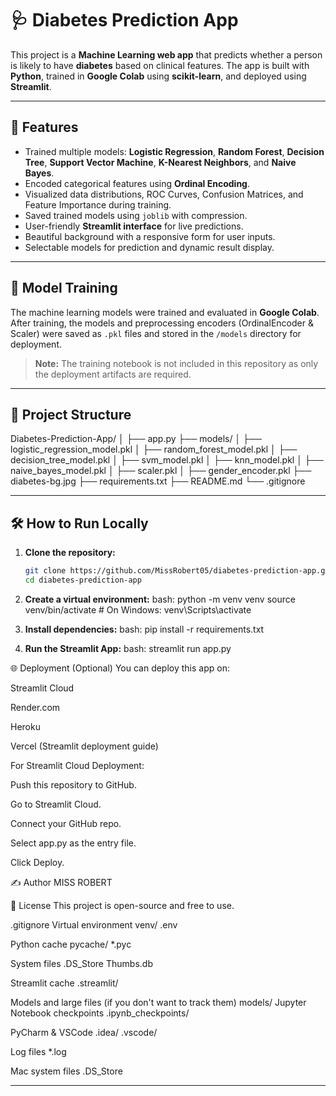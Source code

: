 # 🩺 Diabetes Prediction App

This project is a **Machine Learning web app** that predicts whether a person is likely to have **diabetes** based on clinical features. The app is built with **Python**, trained in **Google Colab** using **scikit-learn**, and deployed using **Streamlit**.

---


## 🚀 Features
- Trained multiple models: **Logistic Regression**, **Random Forest**, **Decision Tree**, **Support Vector Machine**, **K-Nearest Neighbors**, and **Naive Bayes**.
- Encoded categorical features using **Ordinal Encoding**.
- Visualized data distributions, ROC Curves, Confusion Matrices, and Feature Importance during training.
- Saved trained models using `joblib` with compression.
- User-friendly **Streamlit interface** for live predictions.
- Beautiful background with a responsive form for user inputs.
- Selectable models for prediction and dynamic result display.

---


## 📓 Model Training
The machine learning models were trained and evaluated in **Google Colab**. After training, the models and preprocessing encoders (OrdinalEncoder & Scaler) were saved as `.pkl` files and stored in the `/models` directory for deployment.  
> **Note:** The training notebook is not included in this repository as only the deployment artifacts are required.

---


## 📂 Project Structure
Diabetes-Prediction-App/
│
├── app.py
├── models/
│ ├── logistic_regression_model.pkl
│ ├── random_forest_model.pkl
│ ├── decision_tree_model.pkl
│ ├── svm_model.pkl
│ ├── knn_model.pkl
│ ├── naive_bayes_model.pkl
│ ├── scaler.pkl
│
├── gender_encoder.pkl
├── diabetes-bg.jpg
├── requirements.txt
├── README.md
└── .gitignore


---


## 🛠️ How to Run Locally
1. **Clone the repository:**
   ```bash
   git clone https://github.com/MissRobert05/diabetes-prediction-app.git
   cd diabetes-prediction-app

2. **Create a virtual environment:**
bash:
python -m venv venv
source venv/bin/activate  # On Windows: venv\Scripts\activate

3. **Install dependencies:**
bash:
pip install -r requirements.txt

4. **Run the Streamlit App:**
bash:
streamlit run app.py



🌐 Deployment (Optional)
You can deploy this app on:

Streamlit Cloud

Render.com

Heroku

Vercel (Streamlit deployment guide)

For Streamlit Cloud Deployment:

Push this repository to GitHub.

Go to Streamlit Cloud.

Connect your GitHub repo.

Select app.py as the entry file.

Click Deploy.



✍️ Author
MISS ROBERT



📝 License
This project is open-source and free to use.

.gitignore
Virtual environment
venv/
.env

Python cache
pycache/
*.pyc

System files
.DS_Store
Thumbs.db

Streamlit cache
.streamlit/

Models and large files (if you don't want to track them)
models/
Jupyter Notebook checkpoints
.ipynb_checkpoints/

PyCharm & VSCode
.idea/
.vscode/

Log files
*.log

Mac system files
.DS_Store

---
